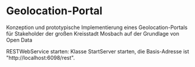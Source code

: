 # Geolocation-Portal
Konzeption und prototypische Implementierung eines Geolocation-Portals für Stakeholder der großen Kreisstadt Mosbach auf der Grundlage von Open Data

RESTWebService starten:
Klasse StartServer starten, die Basis-Adresse ist "http://localhost:6098/rest".
